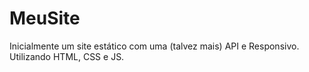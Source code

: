 # MeuSite
Inicialmente um site estático com uma (talvez mais) API e Responsivo.
Utilizando HTML, CSS e JS.
